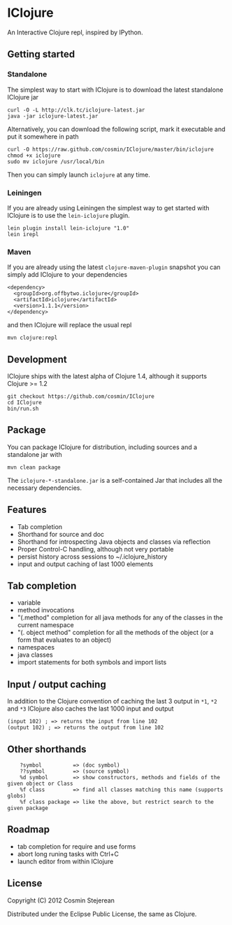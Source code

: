 # IClojure

An Interactive Clojure repl, inspired by IPython.

## Getting started

### Standalone

The simplest way to start with IClojure is to download the latest standalone IClojure jar

```
curl -O -L http://clk.tc/iclojure-latest.jar
java -jar iclojure-latest.jar
```

Alternatively, you can download the following script, mark it executable and put it somewhere in path

```
curl -O https://raw.github.com/cosmin/IClojure/master/bin/iclojure
chmod +x iclojure
sudo mv iclojure /usr/local/bin
```

Then you can simply launch `iclojure` at any time.

### Leiningen

If you are already using Leiningen the simplest way to get started with IClojure is to use the `lein-iclojure` plugin.

```
lein plugin install lein-iclojure "1.0"
lein irepl
```

### Maven

If you are already using the latest `clojure-maven-plugin` snapshot you can simply add IClojure to your dependencies

```
<dependency>
  <groupId>org.offbytwo.iclojure</groupId>
  <artifactId>iclojure</artifactId>
  <version>1.1.1</version>
</dependency>
```

and then IClojure will replace the usual repl

```
mvn clojure:repl
```

## Development

IClojure ships with the latest alpha of Clojure 1.4, although it supports Clojure >= 1.2

```
git checkout https://github.com/cosmin/IClojure
cd IClojure
bin/run.sh
```

## Package

You can package IClojure for distribution, including sources and a standalone jar with

```
mvn clean package
```

The `iclojure-*-standalone.jar` is a self-contained Jar that includes all the necessary dependencies.

## Features

- Tab completion
- Shorthand for source and doc
- Shorthand for introspecting Java objects and classes via reflection
- Proper Control-C handling, although not very portable
- persist history across sessions to ~/.iclojure_history
- input and output caching of last 1000 elements

## Tab completion

- variable
- method invocations
- "(.method" completion for all java methods for any of the classes in the current namespace
- "(. object method" completion for all the methods of the object (or a form that evaluates to an object)
- namespaces
- java classes
- import statements for both symbols and import lists

## Input / output caching

In addition to the Clojure convention of caching the last 3 output in `*1`, `*2` and `*3` IClojure also caches the last 1000 input and output

```
(input 102) ; => returns the input from line 102
(output 102) ; => returns the output from line 102
```

## Other shorthands

```
    ?symbol          => (doc symbol)
    ??symbol         => (source symbol)
    %d symbol        => show constructors, methods and fields of the given object or Class
    %f class         => find all classes matching this name (supports globs)
    %f class package => like the above, but restrict search to the given package
```

## Roadmap

- tab completion for require and use forms
- abort long runing tasks with Ctrl+C
- launch editor from within IClojure

## License

Copyright (C) 2012 Cosmin Stejerean

Distributed under the Eclipse Public License, the same as Clojure.
